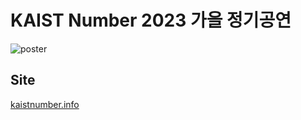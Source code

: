 # KAIST Number 2023 가을 정기공연

![poster](https://github.com/vinyl810/kaist-number-2023-fall/blob/master/assets/mds/3.png?raw=true)

## Site
[kaistnumber.info](kaistnumber.info)